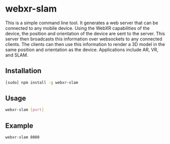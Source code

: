 # webxr-slam

This is a simple command line tool. It generates a web server that can be connected to any mobile device. Using the WebXR capabilities of the device, the position and orientation of the device are sent to the server. This server then broadcasts this information over websockets to any connected clients. The clients can then use this information to render a 3D model in the same position and orientation as the device. Applications include AR, VR, and SLAM.

## Installation

```bash
[sudo] npm install -g webxr-slam
```

## Usage

```bash
webxr-slam [port]
```

## Example

```bash
webxr-slam 8080
```